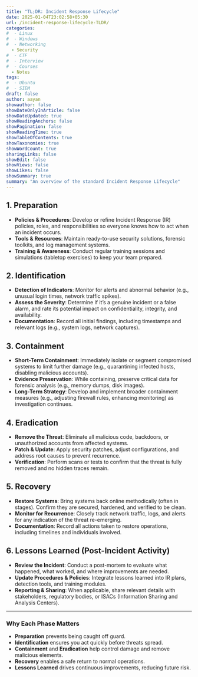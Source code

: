 ```yaml
---
title: "TL;DR: Incident Response Lifecycle"
date: 2025-01-04T23:02:58+05:30
url: /incident-response-lifecycle-TLDR/
categories:
#  - Linux
#  - Windows
#  - Networking
  - Security
#  - CTF
#  - Interview
#  - Courses
  - Notes
tags:
#  - Ubuntu
#  - SIEM
draft: false
author: aayan
showauthor: false
showDateOnlyInArticle: false
showDateUpdated: true
showHeadingAnchors: false
showPagination: false
showReadingTime: true
showTableOfContents: true
showTaxonomies: true
showWordCount: true
sharingLinks: false
showEdit: false
showViews: false
showLikes: false
showSummary: true
summary: "An overview of the standard Incident Response Lifecycle"
---
```

<!--more-->

## 1. Preparation
- **Policies & Procedures**: Develop or refine Incident Response (IR) policies, roles, and responsibilities so everyone knows how to act when an incident occurs.  
- **Tools & Resources**: Maintain ready-to-use security solutions, forensic toolkits, and log management systems.  
- **Training & Awareness**: Conduct regular training sessions and simulations (tabletop exercises) to keep your team prepared.

## 2. Identification
- **Detection of Indicators**: Monitor for alerts and abnormal behavior (e.g., unusual login times, network traffic spikes).  
- **Assess the Severity**: Determine if it’s a genuine incident or a false alarm, and rate its potential impact on confidentiality, integrity, and availability.  
- **Documentation**: Record all initial findings, including timestamps and relevant logs (e.g., system logs, network captures).

## 3. Containment
- **Short-Term Containment**: Immediately isolate or segment compromised systems to limit further damage (e.g., quarantining infected hosts, disabling malicious accounts).  
- **Evidence Preservation**: While containing, preserve critical data for forensic analysis (e.g., memory dumps, disk images).  
- **Long-Term Strategy**: Develop and implement broader containment measures (e.g., adjusting firewall rules, enhancing monitoring) as investigation continues.

## 4. Eradication
- **Remove the Threat**: Eliminate all malicious code, backdoors, or unauthorized accounts from affected systems.  
- **Patch & Update**: Apply security patches, adjust configurations, and address root causes to prevent recurrence.  
- **Verification**: Perform scans or tests to confirm that the threat is fully removed and no hidden traces remain.

## 5. Recovery
- **Restore Systems**: Bring systems back online methodically (often in stages). Confirm they are secured, hardened, and verified to be clean.  
- **Monitor for Recurrence**: Closely track network traffic, logs, and alerts for any indication of the threat re-emerging.  
- **Documentation**: Record all actions taken to restore operations, including timelines and individuals involved.

## 6. Lessons Learned (Post-Incident Activity)
- **Review the Incident**: Conduct a post-mortem to evaluate what happened, what worked, and where improvements are needed.  
- **Update Procedures & Policies**: Integrate lessons learned into IR plans, detection tools, and training modules.  
- **Reporting & Sharing**: When applicable, share relevant details with stakeholders, regulatory bodies, or ISACs (Information Sharing and Analysis Centers).

---

### Why Each Phase Matters
- **Preparation** prevents being caught off guard.  
- **Identification** ensures you act quickly before threats spread.  
- **Containment** and **Eradication** help control damage and remove malicious elements.  
- **Recovery** enables a safe return to normal operations.  
- **Lessons Learned** drives continuous improvements, reducing future risk.
